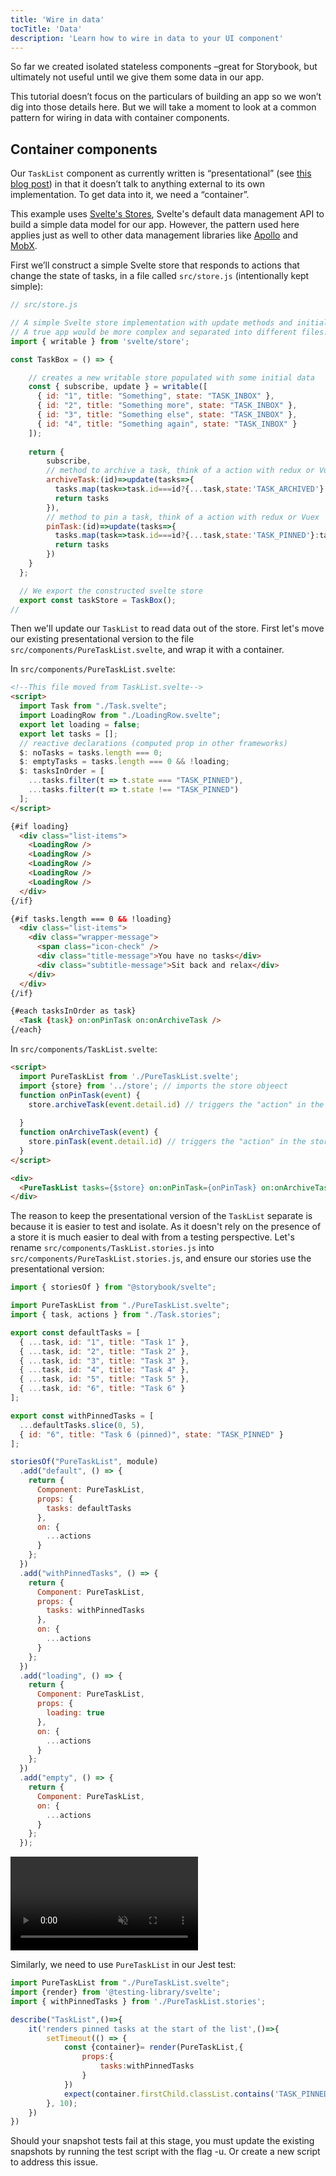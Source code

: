 ```yaml
---
title: 'Wire in data'
tocTitle: 'Data'
description: 'Learn how to wire in data to your UI component'
---
```


So far we created isolated stateless components –great for Storybook, but ultimately not useful until we give them some data in our app.

This tutorial doesn’t focus on the particulars of building an app so we won’t dig into those details here. But we will take a moment to look at a common pattern for wiring in data with container components.

## Container components

Our `TaskList` component as currently written is “presentational” (see [this blog post](https://medium.com/@dan_abramov/smart-and-dumb-components-7ca2f9a7c7d0)) in that it doesn’t talk to anything external to its own implementation. To get data into it, we need a “container”.

This example uses [Svelte's Stores](https://svelte.dev/docs#svelte_store), Svelte's default data management API to build a simple data model for our app. However, the pattern used here applies just as well to other data management libraries like [Apollo](https://www.apollographql.com/client/) and [MobX](https://mobx.js.org/).


First we’ll construct a simple Svelte store that responds to actions that change the state of tasks, in a file called `src/store.js` (intentionally kept simple):

```javascript
// src/store.js

// A simple Svelte store implementation with update methods and initial data.
// A true app would be more complex and separated into different files.
import { writable } from 'svelte/store';

const TaskBox = () => {

    // creates a new writable store populated with some initial data
    const { subscribe, update } = writable([
      { id: "1", title: "Something", state: "TASK_INBOX" },
      { id: "2", title: "Something more", state: "TASK_INBOX" },
      { id: "3", title: "Something else", state: "TASK_INBOX" },
      { id: "4", title: "Something again", state: "TASK_INBOX" }
    ]);
    
    return {
        subscribe,
        // method to archive a task, think of a action with redux or Vuex
        archiveTask:(id)=>update(tasks=>{
          tasks.map(task=>task.id===id?{...task,state:'TASK_ARCHIVED'}:task)
          return tasks
        }),
        // method to pin a task, think of a action with redux or Vuex
        pinTask:(id)=>update(tasks=>{
          tasks.map(task=>task.id===id?{...task,state:'TASK_PINNED'}:task)
          return tasks
        })
    }
  }; 

  // We export the constructed svelte store
  export const taskStore = TaskBox();
//
```

Then we'll update our `TaskList` to read data out of the store. First let's move our existing presentational version to the file `src/components/PureTaskList.svelte`, and wrap it with a container.

In `src/components/PureTaskList.svelte`:

```html
<!--This file moved from TaskList.svelte-->
<script>
  import Task from "./Task.svelte";
  import LoadingRow from "./LoadingRow.svelte";
  export let loading = false;
  export let tasks = [];
  // reactive declarations (computed prop in other frameworks)
  $: noTasks = tasks.length === 0;
  $: emptyTasks = tasks.length === 0 && !loading;
  $: tasksInOrder = [
    ...tasks.filter(t => t.state === "TASK_PINNED"),
    ...tasks.filter(t => t.state !== "TASK_PINNED")
  ];
</script>

{#if loading}
  <div class="list-items">
    <LoadingRow />
    <LoadingRow />
    <LoadingRow />
    <LoadingRow />
    <LoadingRow />
  </div>
{/if}

{#if tasks.length === 0 && !loading}
  <div class="list-items">
    <div class="wrapper-message">
      <span class="icon-check" />
      <div class="title-message">You have no tasks</div>
      <div class="subtitle-message">Sit back and relax</div>
    </div>
  </div>
{/if}

{#each tasksInOrder as task}
  <Task {task} on:onPinTask on:onArchiveTask />
{/each}

```

In `src/components/TaskList.svelte`:

```html
<script>
  import PureTaskList from './PureTaskList.svelte';
  import {store} from '../store'; // imports the store objeect
  function onPinTask(event) {
    store.archiveTask(event.detail.id) // triggers the "action" in the store
    
  }
  function onArchiveTask(event) {
    store.pinTask(event.detail.id) // triggers the "action" in the store
  }
</script>

<div>
  <PureTaskList tasks={$store} on:onPinTask={onPinTask} on:onArchiveTask={onArchiveTask}/>
</div>
```

The reason to keep the presentational version of the `TaskList` separate is because it is easier to test and isolate. As it doesn't rely on the presence of a store it is much easier to deal with from a testing perspective. Let's rename `src/components/TaskList.stories.js` into `src/components/PureTaskList.stories.js`, and ensure our stories use the presentational version:

```javascript
import { storiesOf } from "@storybook/svelte";

import PureTaskList from "./PureTaskList.svelte";
import { task, actions } from "./Task.stories";

export const defaultTasks = [
  { ...task, id: "1", title: "Task 1" },
  { ...task, id: "2", title: "Task 2" },
  { ...task, id: "3", title: "Task 3" },
  { ...task, id: "4", title: "Task 4" },
  { ...task, id: "5", title: "Task 5" },
  { ...task, id: "6", title: "Task 6" }
];

export const withPinnedTasks = [
  ...defaultTasks.slice(0, 5),
  { id: "6", title: "Task 6 (pinned)", state: "TASK_PINNED" }
];

storiesOf("PureTaskList", module)
  .add("default", () => {
    return {
      Component: PureTaskList,
      props: {
        tasks: defaultTasks
      },
      on: {
        ...actions
      }
    };
  })
  .add("withPinnedTasks", () => {
    return {
      Component: PureTaskList,
      props: {
        tasks: withPinnedTasks
      },
      on: {
        ...actions
      }
    };
  })
  .add("loading", () => {
    return {
      Component: PureTaskList,
      props: {
        loading: true
      },
      on: {
        ...actions
      }
    };
  })
  .add("empty", () => {
    return {
      Component: PureTaskList,
      on: {
        ...actions
      }
    };
  });
```

<video autoPlay muted playsInline loop>
  <source
    src="/intro-to-storybook/finished-tasklist-states.mp4"
    type="video/mp4"
  />
</video>

Similarly, we need to use `PureTaskList` in our Jest test:

```js
import PureTaskList from "./PureTaskList.svelte";
import {render} from '@testing-library/svelte';
import { withPinnedTasks } from './PureTaskList.stories';

describe("TaskList",()=>{
    it('renders pinned tasks at the start of the list',()=>{
        setTimeout(() => {
            const {container}= render(PureTaskList,{
                props:{
                    tasks:withPinnedTasks
                }
            })
            expect(container.firstChild.classList.contains('TASK_PINNED')).toBe(true)
        }, 10);
    })
})
```
<div class="aside">Should your snapshot tests fail at this stage, you must update the existing snapshots by running the test script with the flag -u. Or create a new script to address this issue.</div>
